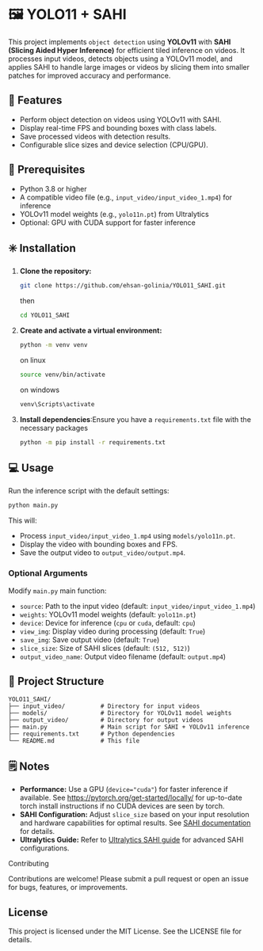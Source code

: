 # 🖼️ YOLO11 + SAHI

This project implements `object detection` using **YOLOv11** with **SAHI (Slicing Aided Hyper Inference)** for efficient tiled inference on videos. It processes input videos, detects objects using a YOLOv11 model, and applies SAHI to handle large images or videos by slicing them into smaller patches for improved accuracy and performance.

## 🎡 Features

- Perform object detection on videos using YOLOv11 with SAHI.
- Display real-time FPS and bounding boxes with class labels.
- Save processed videos with detection results.
- Configurable slice sizes and device selection (CPU/GPU).

## 💼 Prerequisites

- Python 3.8 or higher
- A compatible video file (e.g., `input_video/input_video_1.mp4`) for inference
- YOLOv11 model weights (e.g., `yolo11n.pt`) from Ultralytics
- Optional: GPU with CUDA support for faster inference

## ✳️ Installation

1. **Clone the repository:**

   ```bash
   git clone https://github.com/ehsan-golinia/YOLO11_SAHI.git
   ```
   then
   ```bash
   cd YOLO11_SAHI
   ```

2. **Create and activate a virtual environment:**

   ```bash
   python -m venv venv
   ```
   on linux
   ```bash
   source venv/bin/activate
   ```
   on windows
   ```bash
   venv\Scripts\activate
   ```

3. **Install dependencies**:Ensure you have a `requirements.txt` file with the necessary packages

   ```bash
   python -m pip install -r requirements.txt
   ```

## 💻 Usage

Run the inference script with the default settings:

```bash
python main.py
```

This will:

- Process `input_video/input_video_1.mp4` using `models/yolo11n.pt`.
- Display the video with bounding boxes and FPS.
- Save the output video to `output_video/output.mp4`.

### Optional Arguments

Modify `main.py` main function:

- `source`: Path to the input video (default: `input_video/input_video_1.mp4`)
- `weights`: YOLOv11 model weights (default: `yolo11n.pt`)
- `device`: Device for inference (`cpu` or `cuda`, default: `cpu`)
- `view_img`: Display video during processing (default: `True`)
- `save_img`: Save output video (default: `True`)
- `slice_size`: Size of SAHI slices (default: `(512, 512)`)
- `output_video_name`: Output video filename (default: `output.mp4`)

## 📂 Project Structure

```
YOLO11_SAHI/
├── input_video/          # Directory for input videos
├── models/               # Directory for YOLOv11 model weights
├── output_video/         # Directory for output videos
├── main.py               # Main script for SAHI + YOLOv11 inference
├── requirements.txt      # Python dependencies
└── README.md             # This file
```

## 🗒️ Notes
- **Performance:** Use a GPU (`device="cuda"`) for faster inference if available.
See https://pytorch.org/get-started/locally/ for up-to-date torch install instructions if no CUDA devices are seen by torch.
- **SAHI Configuration:** Adjust `slice_size` based on your input resolution and hardware capabilities for optimal results. See [SAHI documentation](https://obss.github.io/sahi/) for details.
- **Ultralytics Guide:** Refer to [Ultralytics SAHI guide](https://docs.ultralytics.com/guides/sahi-tiled-inference/) for advanced SAHI configurations.

Contributing

Contributions are welcome! Please submit a pull request or open an issue for bugs, features, or improvements.

## License

This project is licensed under the MIT License. See the LICENSE file for details.